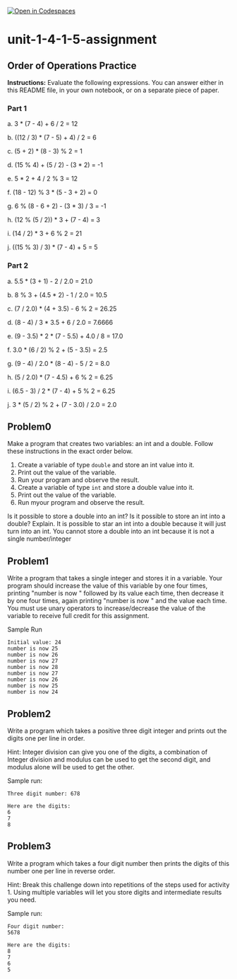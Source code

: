 [![Open in Codespaces](https://classroom.github.com/assets/launch-codespace-2972f46106e565e64193e422d61a12cf1da4916b45550586e14ef0a7c637dd04.svg)](https://classroom.github.com/open-in-codespaces?assignment_repo_id=15836993)
# unit-1-4-1-5-assignment

## Order of Operations Practice
**Instructions:** Evaluate the following expressions.  You can answer either in this README file, in your own notebook, or on a separate piece of paper.
### Part 1
a. 3 * (7 - 4) + 6 / 2 = 12

b. ((12 / 3) * (7 - 5) + 4) / 2 = 6

c. (5 + 2) * (8 - 3) % 2 = 1

d. (15 % 4) + (5 / 2) - (3 * 2) = -1

e. 5 * 2 + 4 / 2 % 3 = 12

f. (18 - 12) % 3 * (5 - 3 + 2) = 0

g. 6 % (8 - 6 + 2) - (3 * 3) / 3 = -1

h. (12 % (5 / 2)) * 3 + (7 - 4) = 3

i. (14 / 2) * 3 + 6 % 2 = 21

j. ((15 % 3) / 3) * (7 - 4) + 5 = 5

### Part 2
a. 5.5 * (3 + 1) - 2 / 2.0 = 21.0

b. 8 % 3 + (4.5 * 2) - 1 / 2.0 = 10.5

c. (7 / 2.0) * (4 + 3.5) - 6 % 2 = 26.25

d. (8 - 4) / 3 * 3.5 + 6 / 2.0 = 7.6666

e. (9 - 3.5) * 2 * (7 - 5.5) + 4.0 / 8 = 17.0

f. 3.0 * (6 / 2) % 2 + (5 - 3.5) = 2.5

g. (9 - 4) / 2.0 * (8 - 4) - 5 / 2 = 8.0

h. (5 / 2.0) * (7 - 4.5) + 6 % 2 = 6.25

i. (6.5 - 3) / 2 * (7 - 4) + 5 % 2 = 6.25

j. 3 * (5 / 2) % 2 + (7 - 3.0) / 2.0 = 2.0

## Problem0
Make a program that creates two variables: an int and a double.  Follow these instructions in the exact order below.
1. Create a variable of type `double` and store an int value into it.
2. Print out the value of the variable.
3. Run your program and observe the result.
4. Create a variable of type `int` and store a double value into it.
5. Print out the value of the variable.
6. Run myour program and observe the result.

Is it possible to store a double into an int?  Is it possible to store an int into a double?  Explain.
It is possible to star an int into a double because it will just turn into an int. You cannot store a double into an int because it is not a single number/integer

## Problem1
Write a program that takes a single integer and stores it in a variable. Your program should increase the value of this variable by one four times, printing "number is now " followed by its value each time, then decrease it by one four times, again printing "number is now " and the value each time. You must use unary operators to increase/decrease the value of the variable to receive full credit for this assignment.

Sample Run
```
Initial value: 24
number is now 25
number is now 26
number is now 27
number is now 28
number is now 27
number is now 26
number is now 25
number is now 24
```

## Problem2
Write a program which takes a positive three digit integer and prints out the digits one per line in order.

Hint: Integer division can give you one of the digits, a combination of Integer division and modulus can be used to get the second digit, and modulus alone will be used to get the other.

Sample run:
```
Three digit number: 678

Here are the digits:
6
7
8
```

## Problem3
Write a program which takes a four digit number then prints the digits of this number one per line in reverse order.

Hint: Break this challenge down into repetitions of the steps used for activity 1. Using multiple variables will let you store digits and intermediate results you need.

Sample run:
```
Four digit number:
5678

Here are the digits:
8
7
6
5
```

